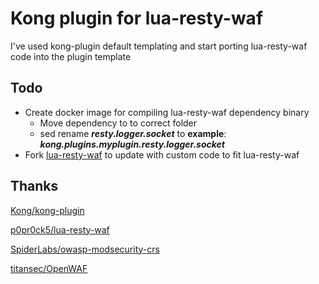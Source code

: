 Kong plugin for lua-resty-waf
====================
I've used kong-plugin default templating and start porting lua-resty-waf code into the plugin template

## Todo
- Create docker image for compiling lua-resty-waf dependency binary
  - Move dependency to to correct folder
  - sed rename ***resty.logger.socket*** to **example**: ***kong.plugins.myplugin.resty.logger.socket***
- Fork [lua-resty-waf](https://github.com/p0pr0ck5/lua-resty-waf) to update with custom code to fit lua-resty-waf


## Thanks
[Kong/kong-plugin](https://github.com/Kong/kong-plugin)

[p0pr0ck5/lua-resty-waf](https://github.com/p0pr0ck5/lua-resty-waf)

[SpiderLabs/owasp-modsecurity-crs](https://github.com/SpiderLabs/owasp-modsecurity-crs)

[titansec/OpenWAF](https://github.com/titansec/OpenWAF)